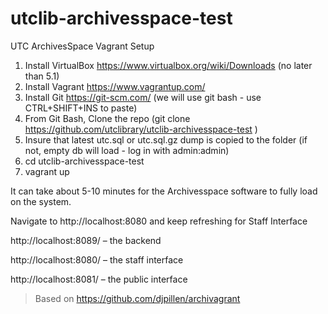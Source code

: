 # utclib-archivesspace-test
UTC ArchivesSpace Vagrant Setup

1. Install VirtualBox https://www.virtualbox.org/wiki/Downloads (no later than 5.1)
2. Install Vagrant https://www.vagrantup.com/
3. Install Git https://git-scm.com/ (we will use git bash - use CTRL+SHIFT+INS to paste)
4. From Git Bash, Clone the repo (git clone https://github.com/utclibrary/utclib-archivesspace-test )
5. Insure that latest utc.sql or utc.sql.gz dump is copied to the folder (if not, empty db will load - log in with admin:admin)
6. cd utclib-archivesspace-test
7. vagrant up

It can take about 5-10 minutes for the Archivesspace software to fully load on the system.

Navigate to http://localhost:8080 and keep refreshing for Staff Interface

http://localhost:8089/ – the backend

http://localhost:8080/ – the staff interface

http://localhost:8081/ – the public interface

>Based on https://github.com/djpillen/archivagrant
